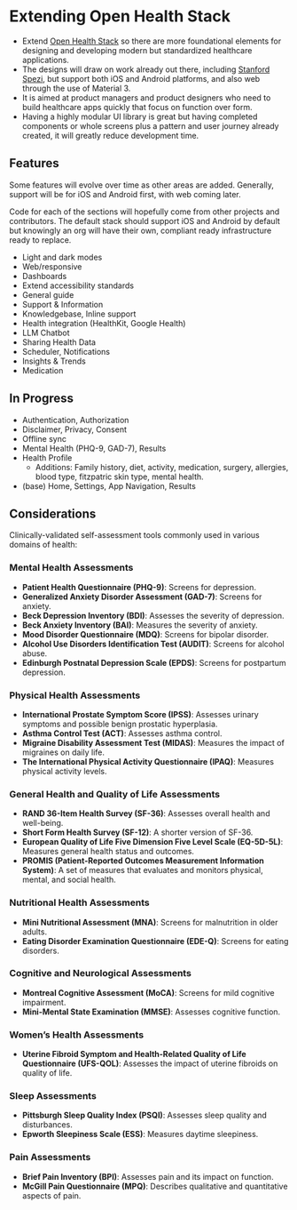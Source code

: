 # Extending Open Health Stack

- Extend [Open Health Stack](https://developers.google.com/open-health-stack) so there are more foundational elements for designing and developing modern but standardized healthcare applications.
- The designs will draw on work already out there, including [Stanford Spezi](https://github.com/StanfordSpezi), but support both iOS and Android platforms, and also web through the use of Material 3.
- It is aimed at product managers and product designers who need to build healthcare apps quickly that focus on function over form.
- Having a highly modular UI library is great but having completed components or whole screens plus a pattern and user journey already created, it will greatly reduce development time.

## Features

Some features will evolve over time as other areas are added. Generally, support will be for iOS and Android first, with web coming later.

Code for each of the sections will hopefully come from other projects and contributors. The default stack should support iOS and Android by default but knowingly an org will have their own, compliant ready infrastructure ready to replace.

- Light and dark modes
- Web/responsive
- Dashboards
- Extend accessibility standards
- General guide
- Support & Information
- Knowledgebase, Inline support
- Health integration (HealthKit, Google Health)
- LLM Chatbot
- Sharing Health Data
- Scheduler, Notifications
- Insights & Trends
- Medication

## In Progress

- Authentication, Authorization
- Disclaimer, Privacy, Consent
- Offline sync
- Mental Health (PHQ-9, GAD-7), Results
- Health Profile
	- Additions: Family history, diet, activity, medication, surgery, allergies, blood type, fitzpatric skin type, mental health.
- (base) Home, Settings, App Navigation, Results

## Considerations

Clinically-validated self-assessment tools commonly used in various domains of health:

### Mental Health Assessments
- **Patient Health Questionnaire (PHQ-9)**: Screens for depression.
- **Generalized Anxiety Disorder Assessment (GAD-7)**: Screens for anxiety.
- **Beck Depression Inventory (BDI)**: Assesses the severity of depression.
- **Beck Anxiety Inventory (BAI)**: Measures the severity of anxiety.
- **Mood Disorder Questionnaire (MDQ)**: Screens for bipolar disorder.
- **Alcohol Use Disorders Identification Test (AUDIT)**: Screens for alcohol abuse.
- **Edinburgh Postnatal Depression Scale (EPDS)**: Screens for postpartum depression.

### Physical Health Assessments
- **International Prostate Symptom Score (IPSS)**: Assesses urinary symptoms and possible benign prostatic hyperplasia.
- **Asthma Control Test (ACT)**: Assesses asthma control.
- **Migraine Disability Assessment Test (MIDAS)**: Measures the impact of migraines on daily life.
- **The International Physical Activity Questionnaire (IPAQ)**: Measures physical activity levels.

### General Health and Quality of Life Assessments
- **RAND 36-Item Health Survey (SF-36)**: Assesses overall health and well-being.
- **Short Form Health Survey (SF-12)**: A shorter version of SF-36.
- **European Quality of Life Five Dimension Five Level Scale (EQ-5D-5L)**: Measures general health status and outcomes.
- **PROMIS (Patient-Reported Outcomes Measurement Information System)**: A set of measures that evaluates and monitors physical, mental, and social health.

### Nutritional Health Assessments
- **Mini Nutritional Assessment (MNA)**: Screens for malnutrition in older adults.
- **Eating Disorder Examination Questionnaire (EDE-Q)**: Screens for eating disorders.

### Cognitive and Neurological Assessments
- **Montreal Cognitive Assessment (MoCA)**: Screens for mild cognitive impairment.
- **Mini-Mental State Examination (MMSE)**: Assesses cognitive function.

### Women’s Health Assessments
- **Uterine Fibroid Symptom and Health-Related Quality of Life Questionnaire (UFS-QOL)**: Assesses the impact of uterine fibroids on quality of life.

### Sleep Assessments
- **Pittsburgh Sleep Quality Index (PSQI)**: Assesses sleep quality and disturbances.
- **Epworth Sleepiness Scale (ESS)**: Measures daytime sleepiness.

### Pain Assessments
- **Brief Pain Inventory (BPI)**: Assesses pain and its impact on function.
- **McGill Pain Questionnaire (MPQ)**: Describes qualitative and quantitative aspects of pain.





